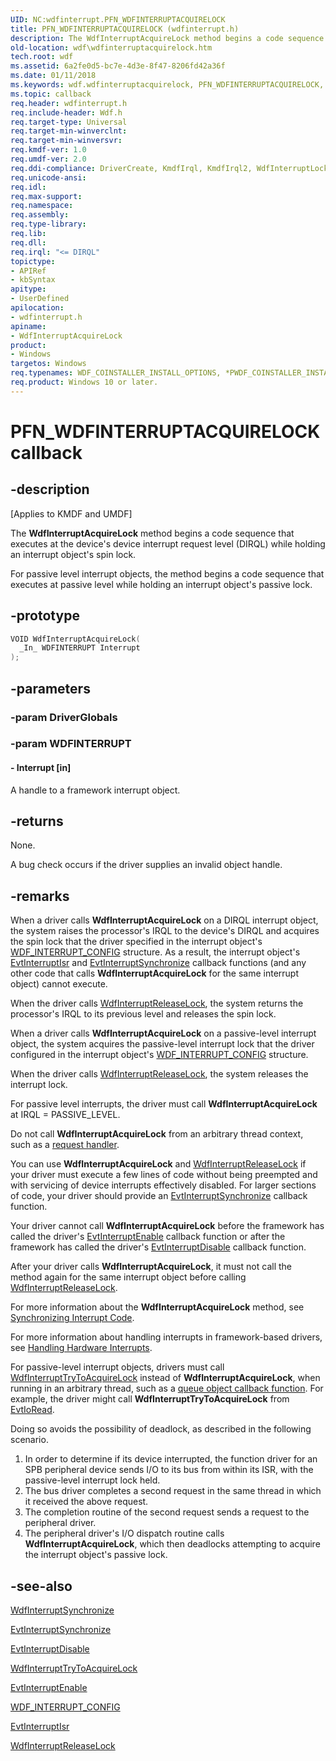 ```yaml
---
UID: NC:wdfinterrupt.PFN_WDFINTERRUPTACQUIRELOCK
title: PFN_WDFINTERRUPTACQUIRELOCK (wdfinterrupt.h)
description: The WdfInterruptAcquireLock method begins a code sequence that executes at the device's device interrupt request level (DIRQL) while holding an interrupt object's spin lock.
old-location: wdf\wdfinterruptacquirelock.htm
tech.root: wdf
ms.assetid: 6a2fe0d5-bc7e-4d3e-8f47-8206fd42a36f
ms.date: 01/11/2018
ms.keywords: wdf.wdfinterruptacquirelock, PFN_WDFINTERRUPTACQUIRELOCK, WdfInterruptAcquireLock callback function, WdfInterruptAcquireLock, wdfinterrupt/WdfInterruptAcquireLock, DFInterruptObjectRef_9d3cd9a1-801c-437a-b1df-7e2819d1465a.xml, kmdf.wdfinterruptacquirelock
ms.topic: callback
req.header: wdfinterrupt.h
req.include-header: Wdf.h
req.target-type: Universal
req.target-min-winverclnt:
req.target-min-winversvr:
req.kmdf-ver: 1.0
req.umdf-ver: 2.0
req.ddi-compliance: DriverCreate, KmdfIrql, KmdfIrql2, WdfInterruptLock, WdfInterruptLockRelease
req.unicode-ansi:
req.idl:
req.max-support:
req.namespace:
req.assembly:
req.type-library:
req.lib:
req.dll:
req.irql: "<= DIRQL"
topictype:
- APIRef
- kbSyntax
apitype:
- UserDefined
apilocation:
- wdfinterrupt.h
apiname:
- WdfInterruptAcquireLock
product:
- Windows
targetos: Windows
req.typenames: WDF_COINSTALLER_INSTALL_OPTIONS, *PWDF_COINSTALLER_INSTALL_OPTIONS
req.product: Windows 10 or later.
---
```


# PFN_WDFINTERRUPTACQUIRELOCK callback


## -description


<p class="CCE_Message">[Applies to KMDF and UMDF]</p>

The <b>WdfInterruptAcquireLock</b> method begins a code sequence that executes at the device's device interrupt request level (DIRQL) while holding an interrupt object's spin lock.

For passive level interrupt objects, the method begins a code sequence that executes at passive level while holding an interrupt object's passive lock.




## -prototype


```cpp
VOID WdfInterruptAcquireLock(
  _In_ WDFINTERRUPT Interrupt
);
```


## -parameters




### -param DriverGlobals



### -param WDFINTERRUPT






#### - Interrupt [in]

A handle to a framework interrupt object.


## -returns


None.

A bug check occurs if the driver supplies an invalid object handle.





## -remarks


When a driver calls <b>WdfInterruptAcquireLock</b> on a DIRQL interrupt object, the system raises the processor's IRQL to the device's DIRQL and acquires the spin lock that the driver specified in the interrupt object's <a href="..\wdfinterrupt\ns-wdfinterrupt-_wdf_interrupt_config.md">WDF_INTERRUPT_CONFIG</a> structure. As a result, the interrupt object's <a href="..\wdfinterrupt\nc-wdfinterrupt-evt_wdf_interrupt_isr.md">EvtInterruptIsr</a> and <a href="..\wdfinterrupt\nc-wdfinterrupt-evt_wdf_interrupt_synchronize.md">EvtInterruptSynchronize</a> callback functions (and any other code that calls <b>WdfInterruptAcquireLock</b> for the same interrupt object) cannot execute.

When the driver calls <a href="https://msdn.microsoft.com/library/windows/hardware/ff547376">WdfInterruptReleaseLock</a>, the system returns the processor's IRQL to its previous level and releases the spin lock.

When a driver calls <b>WdfInterruptAcquireLock</b> on a passive-level interrupt object, the system acquires the passive-level interrupt lock that the driver configured in the interrupt object's <a href="..\wdfinterrupt\ns-wdfinterrupt-_wdf_interrupt_config.md">WDF_INTERRUPT_CONFIG</a> structure.

When the driver calls <a href="https://msdn.microsoft.com/library/windows/hardware/ff547376">WdfInterruptReleaseLock</a>, the system releases the interrupt lock.

For passive level interrupts, the driver must call <b>WdfInterruptAcquireLock</b> at IRQL = PASSIVE_LEVEL.

Do not call <b>WdfInterruptAcquireLock</b> from an arbitrary thread context,  such as a <a href="https://docs.microsoft.com/windows-hardware/drivers/wdf/request-handlers">request handler</a>.

You can use <b>WdfInterruptAcquireLock</b> and <a href="https://msdn.microsoft.com/library/windows/hardware/ff547376">WdfInterruptReleaseLock</a> if your driver must execute a few lines of code without being preempted and with servicing of device interrupts effectively disabled. For larger sections of code, your driver should provide an <a href="..\wdfinterrupt\nc-wdfinterrupt-evt_wdf_interrupt_synchronize.md">EvtInterruptSynchronize</a> callback function.

Your driver cannot call <b>WdfInterruptAcquireLock</b> before the framework has called the driver's <a href="..\wdfinterrupt\nc-wdfinterrupt-evt_wdf_interrupt_enable.md">EvtInterruptEnable</a> callback function or after the framework has called the driver's <a href="..\wdfinterrupt\nc-wdfinterrupt-evt_wdf_interrupt_disable.md">EvtInterruptDisable</a> callback function.

After your driver calls <b>WdfInterruptAcquireLock</b>, it must not call the method again for the same interrupt object before calling <a href="https://msdn.microsoft.com/library/windows/hardware/ff547376">WdfInterruptReleaseLock</a>.

For more information about the <b>WdfInterruptAcquireLock</b> method, see <a href="https://msdn.microsoft.com/a24477dc-f75d-4ab6-8695-d8a85247e276">Synchronizing Interrupt Code</a>.

For more information about handling interrupts in framework-based drivers, see <a href="https://msdn.microsoft.com/08460510-6e5f-4c02-8086-9caa9b4b4c2d">Handling Hardware Interrupts</a>.

For passive-level interrupt objects, drivers must call <a href="..\wdfinterrupt\nf-wdfinterrupt-wdfinterrupttrytoacquirelock.md">WdfInterruptTryToAcquireLock</a> instead of <b>WdfInterruptAcquireLock</b>, when running in an arbitrary thread, such as a <a href="https://msdn.microsoft.com/5C311AF5-A67A-4F97-8605-1DD16C9D7839">queue object callback function</a>. For example, the driver might call <b>WdfInterruptTryToAcquireLock</b> from <a href="..\wdfio\nc-wdfio-evt_wdf_io_queue_io_read.md">EvtIoRead</a>.

Doing so avoids the possibility of deadlock, as described in the following scenario.
<ol>
<li>In order to determine if its device interrupted, the function driver for an SPB peripheral device sends I/O to its bus from within its ISR, with the passive-level interrupt lock held.</li>
<li>  The bus driver completes a second request in the same thread in which it received the above request.</li>
<li>The completion routine of the second request sends a request to the peripheral driver.</li>
<li>  The peripheral driver's I/O dispatch routine calls <b>WdfInterruptAcquireLock</b>, which then deadlocks attempting to acquire the interrupt object's passive lock.</li>
</ol>


## -see-also

<a href="..\wdfinterrupt\nf-wdfinterrupt-wdfinterruptsynchronize.md">WdfInterruptSynchronize</a>

<a href="..\wdfinterrupt\nc-wdfinterrupt-evt_wdf_interrupt_synchronize.md">EvtInterruptSynchronize</a>

<a href="..\wdfinterrupt\nc-wdfinterrupt-evt_wdf_interrupt_disable.md">EvtInterruptDisable</a>

<a href="..\wdfinterrupt\nf-wdfinterrupt-wdfinterrupttrytoacquirelock.md">WdfInterruptTryToAcquireLock</a>

<a href="..\wdfinterrupt\nc-wdfinterrupt-evt_wdf_interrupt_enable.md">EvtInterruptEnable</a>

<a href="..\wdfinterrupt\ns-wdfinterrupt-_wdf_interrupt_config.md">WDF_INTERRUPT_CONFIG</a>

<a href="..\wdfinterrupt\nc-wdfinterrupt-evt_wdf_interrupt_isr.md">EvtInterruptIsr</a>

<a href="https://msdn.microsoft.com/library/windows/hardware/ff547376">WdfInterruptReleaseLock</a>

 

 


